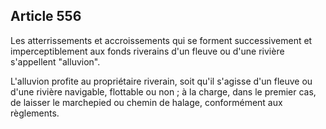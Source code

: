 Article 556
----
Les atterrissements et accroissements qui se forment successivement et
imperceptiblement aux fonds riverains d'un fleuve ou d'une rivière s'appellent
"alluvion".

L'alluvion profite au propriétaire riverain, soit qu'il s'agisse d'un fleuve ou
d'une rivière navigable, flottable ou non ; à la charge, dans le premier cas, de
laisser le marchepied ou chemin de halage, conformément aux règlements.
